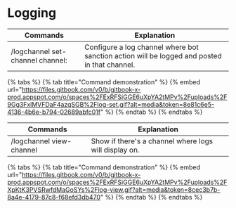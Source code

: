 # Logging

| Commands                         | Explanation                                                                                  |
| -------------------------------- | -------------------------------------------------------------------------------------------- |
| /logchannel set-channel channel: | Configure a log channel where bot sanction action will be logged and posted in that channel. |

{% tabs %}
{% tab title="Command demonstration" %}
{% embed url="https://files.gitbook.com/v0/b/gitbook-x-prod.appspot.com/o/spaces%2FExRFSiGGE6uXpYA2tMPv%2Fuploads%2F9Gg3FxlMVFDaF4azqSGB%2Flog-set.gif?alt=media&token=8e81c6e5-4136-4b6e-b794-02689abfc01f" %}
{% endtab %}
{% endtabs %}



| Commands                 | Explanation                                           |
| ------------------------ | ----------------------------------------------------- |
| /logchannel view-channel | Show if there's a channel where logs will display on. |

{% tabs %}
{% tab title="Command demonstration" %}
{% embed url="https://files.gitbook.com/v0/b/gitbook-x-prod.appspot.com/o/spaces%2FExRFSiGGE6uXpYA2tMPv%2Fuploads%2FXpKtK3PVSRwfdMaGoSYs%2Flog-view.gif?alt=media&token=8cec3b7b-8a4e-4179-87c8-f68efd3db470" %}
{% endtab %}
{% endtabs %}
